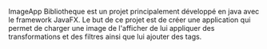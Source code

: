 ImageApp Bibliotheque est un projet principalement développé en java avec le framework JavaFX. 
Le but de ce projet est de créer une application qui permet de charger une image de l'afficher de lui appliquer des transformations et des filtres ainsi que lui ajouter des tags. 
